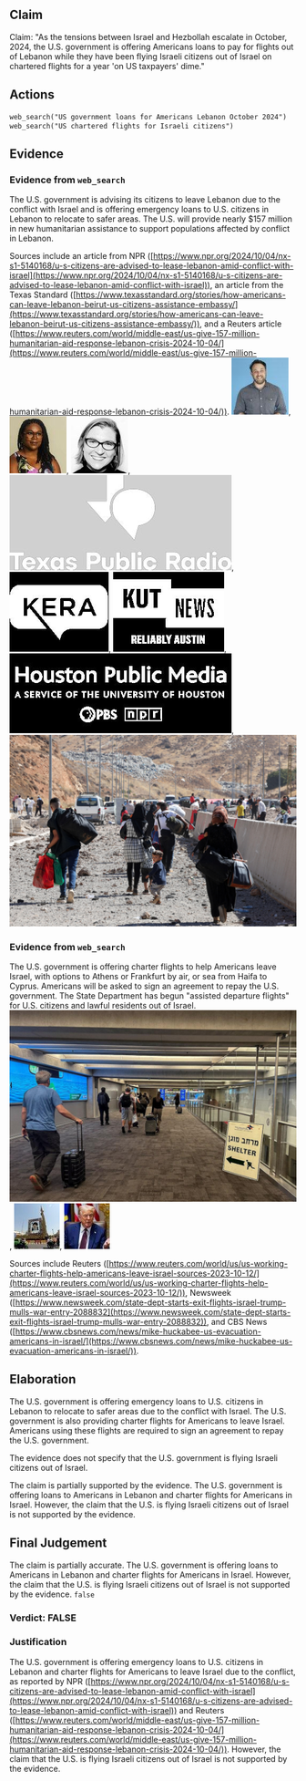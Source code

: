 ## Claim
Claim: "As the tensions between Israel and Hezbollah escalate in October, 2024, the U.S. government is offering Americans loans to pay for flights out of Lebanon while they have been flying Israeli citizens out of Israel on chartered flights for a year 'on US taxpayers' dime."

## Actions
```
web_search("US government loans for Americans Lebanon October 2024")
web_search("US chartered flights for Israeli citizens")
```

## Evidence
### Evidence from `web_search`
The U.S. government is advising its citizens to leave Lebanon due to the conflict with Israel and is offering emergency loans to U.S. citizens in Lebanon to relocate to safer areas. The U.S. will provide nearly $157 million in new humanitarian assistance to support populations affected by conflict in Lebanon.

Sources include an article from NPR ([https://www.npr.org/2024/10/04/nx-s1-5140168/u-s-citizens-are-advised-to-lease-lebanon-amid-conflict-with-israel](https://www.npr.org/2024/10/04/nx-s1-5140168/u-s-citizens-are-advised-to-lease-lebanon-amid-conflict-with-israel)), an article from the Texas Standard ([https://www.texasstandard.org/stories/how-americans-can-leave-lebanon-beirut-us-citizens-assistance-embassy/](https://www.texasstandard.org/stories/how-americans-can-leave-lebanon-beirut-us-citizens-assistance-embassy/)), and a Reuters article ([https://www.reuters.com/world/middle-east/us-give-157-million-humanitarian-aid-response-lebanon-crisis-2024-10-04/](https://www.reuters.com/world/middle-east/us-give-157-million-humanitarian-aid-response-lebanon-crisis-2024-10-04/)). ![image 11571](media/2025-08-31_10-35-1756636524-614496.jpg), ![image 11572](media/2025-08-31_10-35-1756636526-716725.jpg), ![image 11573](media/2025-08-31_10-35-1756636527-340165.jpg), ![image 11574](media/2025-08-31_10-35-1756636556-636232.jpg), ![image 11575](media/2025-08-31_10-35-1756636556-834213.jpg), ![image 11576](media/2025-08-31_10-35-1756636557-169978.jpg), ![image 11577](media/2025-08-31_10-35-1756636557-515383.jpg), ![image 11578](media/2025-08-31_10-36-1756636562-172498.jpg)


### Evidence from `web_search`
The U.S. government is offering charter flights to help Americans leave Israel, with options to Athens or Frankfurt by air, or sea from Haifa to Cyprus. Americans will be asked to sign an agreement to repay the U.S. government. The State Department has begun "assisted departure flights" for U.S. citizens and lawful residents out of Israel. ![image 9577](media/2025-08-30_00-59-1756515584-362178.jpg), ![image 9595](media/2025-08-30_01-00-1756515603-202049.jpg), ![image 9596](media/2025-08-30_01-00-1756515603-341271.jpg)

Sources include Reuters ([https://www.reuters.com/world/us/us-working-charter-flights-help-americans-leave-israel-sources-2023-10-12/](https://www.reuters.com/world/us/us-working-charter-flights-help-americans-leave-israel-sources-2023-10-12/)), Newsweek ([https://www.newsweek.com/state-dept-starts-exit-flights-israel-trump-mulls-war-entry-2088832](https://www.newsweek.com/state-dept-starts-exit-flights-israel-trump-mulls-war-entry-2088832)), and CBS News ([https://www.cbsnews.com/news/mike-huckabee-us-evacuation-americans-in-israel/](https://www.cbsnews.com/news/mike-huckabee-us-evacuation-americans-in-israel/)).


## Elaboration
The U.S. government is offering emergency loans to U.S. citizens in Lebanon to relocate to safer areas due to the conflict with Israel. The U.S. government is also providing charter flights for Americans to leave Israel. Americans using these flights are required to sign an agreement to repay the U.S. government.

The evidence does not specify that the U.S. government is flying Israeli citizens out of Israel.

The claim is partially supported by the evidence. The U.S. government is offering loans to Americans in Lebanon and charter flights for Americans in Israel. However, the claim that the U.S. is flying Israeli citizens out of Israel is not supported by the evidence.


## Final Judgement
The claim is partially accurate. The U.S. government is offering loans to Americans in Lebanon and charter flights for Americans in Israel. However, the claim that the U.S. is flying Israeli citizens out of Israel is not supported by the evidence. `false`

### Verdict: FALSE

### Justification
The U.S. government is offering emergency loans to U.S. citizens in Lebanon and charter flights for Americans to leave Israel due to the conflict, as reported by NPR ([https://www.npr.org/2024/10/04/nx-s1-5140168/u-s-citizens-are-advised-to-lease-lebanon-amid-conflict-with-israel](https://www.npr.org/2024/10/04/nx-s1-5140168/u-s-citizens-are-advised-to-lease-lebanon-amid-conflict-with-israel)) and Reuters ([https://www.reuters.com/world/middle-east/us-give-157-million-humanitarian-aid-response-lebanon-crisis-2024-10-04/](https://www.reuters.com/world/middle-east/us-give-157-million-humanitarian-aid-response-lebanon-crisis-2024-10-04/)). However, the claim that the U.S. is flying Israeli citizens out of Israel is not supported by the evidence.
